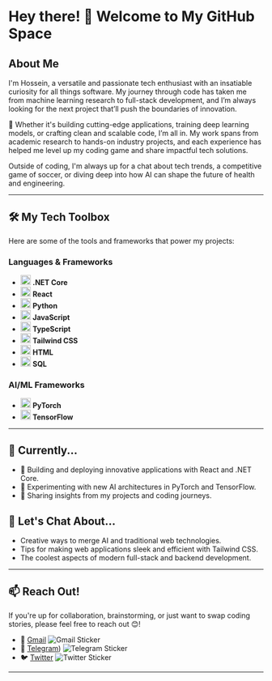 # Hey there! 👋 Welcome to My GitHub Space

## About Me
I'm Hossein, a versatile and passionate tech enthusiast with an insatiable curiosity for all things software. My journey through code has taken me from machine learning research to full-stack development, and I’m always looking for the next project that’ll push the boundaries of innovation.

🚀 Whether it's building cutting-edge applications, training deep learning models, or crafting clean and scalable code, I’m all in. My work spans from academic research to hands-on industry projects, and each experience has helped me level up my coding game and share impactful tech solutions.

Outside of coding, I'm always up for a chat about tech trends, a competitive game of soccer, or diving deep into how AI can shape the future of health and engineering.

---

## 🛠️ My Tech Toolbox

Here are some of the tools and frameworks that power my projects:

### Languages & Frameworks
- <img src="https://img.icons8.com/ios-filled/50/512BD4/dot-net.png" width="20" height="20"> **.NET Core**
- <img src="https://cdn.jsdelivr.net/npm/simple-icons@v5/icons/react.svg" width="20" height="20"> **React**
- <img src="https://cdn.jsdelivr.net/npm/simple-icons@v5/icons/python.svg" width="20" height="20"> **Python**
- <img src="https://img.icons8.com/color/48/000000/javascript.png" width="20" height="20"> **JavaScript**
- <img src="https://cdn.jsdelivr.net/npm/simple-icons@v5/icons/typescript.svg" width="20" height="20"> **TypeScript**
- <img src="https://cdn.jsdelivr.net/npm/simple-icons@v5/icons/tailwindcss.svg" width="20" height="20"> **Tailwind CSS**
- <img src="https://img.icons8.com/color/48/000000/html-5.png" width="20" height="20"> **HTML**
- <img src="https://cdn.jsdelivr.net/npm/simple-icons@v5/icons/mysql.svg" width="20" height="20" style="color: #4479A1;"> **SQL**

### AI/ML Frameworks
- <img src="https://cdn.jsdelivr.net/npm/simple-icons@v5/icons/pytorch.svg" width="20" height="20"> **PyTorch**
- <img src="https://cdn.jsdelivr.net/npm/simple-icons@v5/icons/tensorflow.svg" width="20" height="20"> **TensorFlow**

---

## 🌱 Currently...
- 🔭 Building and deploying innovative applications with React and .NET Core.
- 🤖 Experimenting with new AI architectures in PyTorch and TensorFlow.
- 📝 Sharing insights from my projects and coding journeys.

## 💬 Let's Chat About...
- Creative ways to merge AI and traditional web technologies.
- Tips for making web applications sleek and efficient with Tailwind CSS.
- The coolest aspects of modern full-stack and backend development.

---

## 📫 Reach Out!
If you're up for collaboration, brainstorming, or just want to swap coding stories, please feel free to reach out 😊!

- 📧 [Gmail](mailto:h.shahverdi1997@gmail.com) ![Gmail Sticker](https://img.shields.io/badge/-Gmail-D14836?style=flat&logo=gmail&logoColor=white)
- 💬 [Telegram](https://t.me/Dear_Hossein_Shah)) ![Telegram Sticker](https://img.shields.io/badge/-Telegram-2CA5E0?style=flat&logo=telegram&logoColor=white)
- 🐦 [Twitter](https://twitter.com/shahhosseinjoon) ![Twitter Sticker](https://img.shields.io/badge/-Twitter-1DA1F2?style=flat&logo=twitter&logoColor=white)


---
